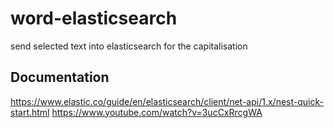 # word-elasticsearch
send selected text into elasticsearch for the capitalisation

## Documentation
https://www.elastic.co/guide/en/elasticsearch/client/net-api/1.x/nest-quick-start.html
https://www.youtube.com/watch?v=3ucCxRrcgWA
